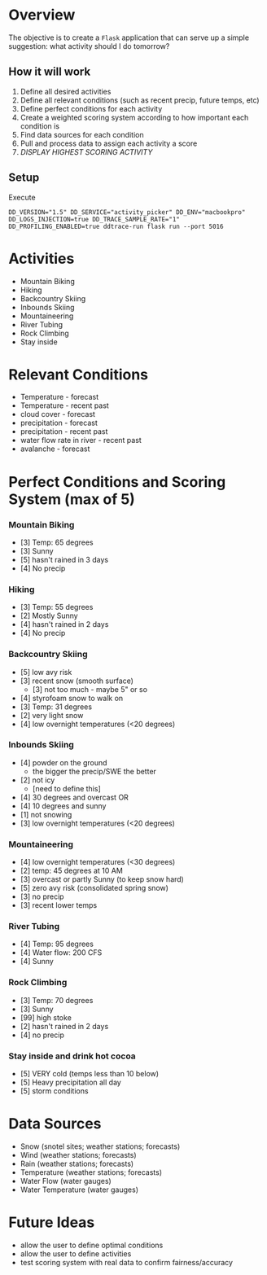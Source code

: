 # Overview
The objective is to create a `Flask` application that can serve up a simple suggestion: what activity should I do tomorrow?

## How it will work
1. Define all desired activities
1. Define all relevant conditions (such as recent precip, future temps, etc)
1. Define perfect conditions for each activity
1. Create a weighted scoring system according to how important each condition is
1. Find data sources for each condition
1. Pull and process data to assign each activity a score
1. *DISPLAY HIGHEST SCORING ACTIVITY*

## Setup
Execute
```
DD_VERSION="1.5" DD_SERVICE="activity_picker" DD_ENV="macbookpro" DD_LOGS_INJECTION=true DD_TRACE_SAMPLE_RATE="1" DD_PROFILING_ENABLED=true ddtrace-run flask run --port 5016
```

# Activities
- Mountain Biking
- Hiking
- Backcountry Skiing
- Inbounds Skiing
- Mountaineering
- River Tubing
- Rock Climbing
- Stay inside

# Relevant Conditions
- Temperature - forecast
- Temperature - recent past
- cloud cover - forecast
- precipitation - forecast
- precipitation - recent past
- water flow rate in river - recent past
- avalanche - forecast

# Perfect Conditions and Scoring System (max of 5)
### Mountain Biking
- [3] Temp: 65 degrees
- [3] Sunny
- [5] hasn't rained in 3 days
- [4] No precip

### Hiking
- [3] Temp: 55 degrees
- [2] Mostly Sunny
- [4] hasn't rained in 2 days
- [4] No precip

### Backcountry Skiing
- [5] low avy risk
- [3] recent snow (smooth surface)
  - [3] not too much - maybe 5" or so
- [4] styrofoam snow to walk on
- [3] Temp: 31 degrees
- [2] very light snow
- [4] low overnight temperatures (<20 degrees)

### Inbounds Skiing
- [4] powder on the ground
  - the bigger the precip/SWE the better
- [2] not icy
  - [need to define this]
- [4] 30 degrees and overcast OR
- [4] 10 degrees and sunny
- [1] not snowing
- [3] low overnight temperatures (<20 degrees)

### Mountaineering
- [4] low overnight temperatures (<30 degrees)
- [2] temp: 45 degrees at 10 AM
- [3] overcast or partly Sunny (to keep snow hard)
- [5] zero avy risk (consolidated spring snow)
- [3] no precip
- [3] recent lower temps


### River Tubing
- [4] Temp: 95 degrees
- [4] Water flow: 200 CFS
- [4] Sunny


### Rock Climbing
- [3] Temp: 70 degrees
- [3] Sunny
- [99] high stoke
- [2] hasn't rained in 2 days
- [4] no precip


### Stay inside and drink hot cocoa
- [5] VERY cold (temps less than 10 below)
- [5] Heavy precipitation all day
- [5] storm conditions

# Data Sources
- Snow (snotel sites; weather stations; forecasts)
- Wind (weather stations; forecasts)
- Rain (weather stations; forecasts)
- Temperature (weather stations; forecasts)
- Water Flow (water gauges)
- Water Temperature (water gauges)

# Future Ideas
- allow the user to define optimal conditions
- allow the user to define activities
- test scoring system with real data to confirm fairness/accuracy
